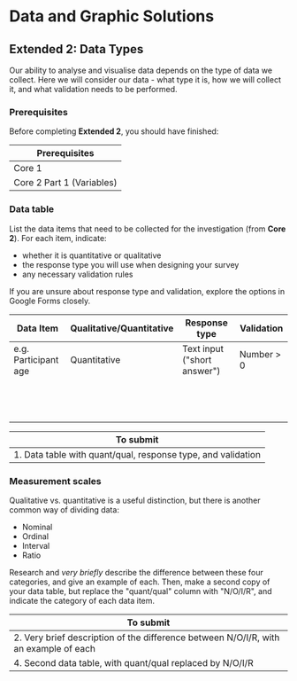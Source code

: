 # Data and Graphic Solutions

## Extended 2: Data Types

Our ability to analyse and visualise data depends on the type of data we collect.
Here we will consider our data - what type it is, how we will collect it, and what validation needs to be performed.

### Prerequisites

Before completing **Extended 2**, you should have finished:

| Prerequisites |
|---|
| Core 1 |
| Core 2 Part 1 (Variables) |

### Data table

List the data items that need to be collected for the investigation (from **Core 2**).
For each item, indicate:

- whether it is quantitative or qualitative
- the response type you will use when designing your survey
- any necessary validation rules

If you are unsure about response type and validation, explore the options in Google Forms closely.

| Data Item | Qualitative/Quantitative | Response type | Validation |
|---|---|---|---|
| e.g. Participant age | Quantitative | Text input ("short answer") | Number > 0 |
|   |   |   |&nbsp; |
|   |   |   |&nbsp; |
|   |   |   |&nbsp; |

| To submit |
|---|
| 1. Data table with quant/qual, response type, and validation |

### Measurement scales

Qualitative vs. quantitative is a useful distinction, but there is another common way of dividing data:

- Nominal
- Ordinal
- Interval
- Ratio

Research and *very briefly* describe the difference between these four categories, and give an example of each.
Then, make a second copy of your data table, but replace the "quant/qual" column with "N/O/I/R", and indicate the category of each data item.

| To submit |
|---|
| 2. Very brief description of the difference between N/O/I/R, with an example of each |
| 4. Second data table, with quant/qual replaced by N/O/I/R |
